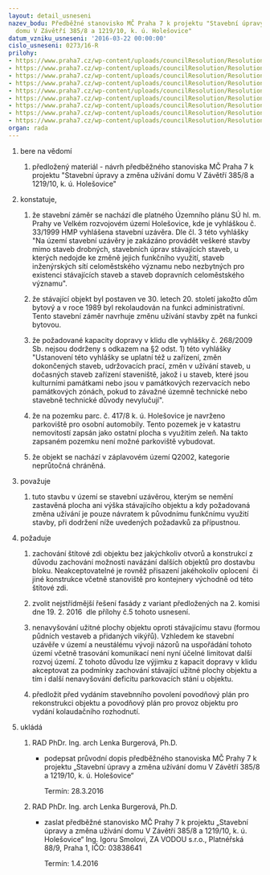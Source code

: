 ```yaml
---
layout: detail_usneseni
nazev_bodu: Předběžné stanovisko MČ Praha 7 k projektu "Stavební úpravy a změna užívání
  domu V Závětří 385/8 a 1219/10, k. ú. Holešovice"
datum_vzniku_usneseni: '2016-03-22 00:00:00'
cislo_usneseni: 0273/16-R
prilohy:
- https://www.praha7.cz/wp-content/uploads/councilResolution/Resolutions/27575/export/p1_duvod~35572.doc
- https://www.praha7.cz/wp-content/uploads/councilResolution/Resolutions/27575/export/P2dopis~35571.doc
- https://www.praha7.cz/wp-content/uploads/councilResolution/Resolutions/27575/export/P3_zadost~35570.pdf
- https://www.praha7.cz/wp-content/uploads/councilResolution/Resolutions/27575/export/P6_OZP~35567.jpg
- https://www.praha7.cz/wp-content/uploads/councilResolution/Resolutions/27575/export/P7_ODO~35566.pdf
- https://www.praha7.cz/wp-content/uploads/councilResolution/Resolutions/27575/export/P8_OKR005~35565.jpg
- https://www.praha7.cz/wp-content/uploads/councilResolution/Resolutions/27575/export/P9_Komroz1~35564.doc
- https://www.praha7.cz/wp-content/uploads/councilResolution/Resolutions/27575/export/P10_Komroz2~35563.doc
- https://www.praha7.cz/wp-content/uploads/councilResolution/Resolutions/27575/export/export~299812.pdf
organ: rada
---
```

<ol id="urzList" class="urzList_view"><li id="" class="urzClass1"><span name="1">bere na vědomí</span><ol class="urzOlClass"><li style="text-align: left;" id="" class="urzClass2"><span><p>předložený materiál - návrh předběžného stanoviska MČ Praha 7 k projektu "Stavební úpravy a změna užívání domu V Závětří 385/8 a 1219/10, k. ú. Holešovice"</p></span></li></ol></li><li id="" class="urzClass1"><span name="50">konstatuje,</span><ol class="urzOlClass"><li style="text-align: left;" id="" class="urzClass2"><span><p>že stavební záměr se nachází dle platného Územního plánu SÚ hl. m. Prahy ve Velkém rozvojovém území Holešovice, kde je vyhláškou č. 33/1999 HMP vyhlášena stavební uzávěra. Dle čl. 3 této vyhlášky "Na území stavební uzávěry je zakázáno provádět veškeré stavby mimo staveb drobných, stavebních úprav stávajících staveb, u kterých nedojde ke změně jejich funkčního využití, staveb inženýrských sítí celoměstského významu nebo nezbytných pro existenci stávajících staveb a staveb dopravních celoměstského významu".</p></span></li><li style="text-align: left;" id="" class="urzClass2"><span><p>že stávající objekt byl postaven ve 30. letech 20. století jakožto dům bytový a v roce 1989 byl rekolaudován na funkci administrativní. Tento stavební záměr navrhuje změnu užívání stavby zpět na funkci bytovou.</p></span></li><li style="text-align: left;" id="" class="urzClass2"><span><p>že požadované kapacity dopravy v klidu dle vyhlášky č. 268/2009 Sb. nejsou dodrženy s odkazem na §2 odst. 1) této vyhlášky "Ustanovení této vyhlášky se uplatní též u zařízení, změn dokončených staveb, udržovacích prací, změn v užívání staveb, u dočasných staveb zařízení staveniště, jakož i u staveb, které jsou kulturními památkami nebo jsou v památkových rezervacích nebo památkových zónách, pokud to závažné územně technické nebo stavebně technické důvody nevylučují".</p></span></li><li style="text-align: left;" id="" class="urzClass2"><span><p>že na pozemku parc. č. 417/8 k. ú. Holešovice je navrženo parkoviště pro osobní automobily. Tento pozemek je v katastru nemovitostí zapsán jako ostatní plocha s využitím zeleň. Na takto zapsaném pozemku není možné parkoviště vybudovat.</p></span></li><li style="text-align: left;" id="" class="urzClass2"><span><p>že objekt se nachází v záplavovém území Q2002, kategorie neprůtočná chráněná.</p></span></li></ol></li><li id="" class="urzClass1"><span name="91">považuje</span><ol class="urzOlClass"><li style="text-align: left;" id="" class="urzClass2"><span><p>tuto stavbu v území se stavební uzávěrou, kterým se nemění zastavěná plocha ani výška stávajícího objektu a kdy požadovaná změna užívání je pouze návratem k původnímu funkčnímu využití stavby, při dodržení níže uvedených požadavků za přípustnou.</p></span></li></ol></li><li id="" class="urzClass1"><span name="62">požaduje</span><ol id="" class="urzOlClass"><li style="text-align: left;" id="" class="urzClass2"><span><p>zachování štítové zdi objektu bez jakýchkoliv otvorů a konstrukcí z důvodu zachování možnosti navázání dalších objektů pro dostavbu bloku. Neakceptovatelné je rovněž přisazení jakéhokoliv oplocení&nbsp; či jiné konstrukce včetně stanoviště pro kontejnery východně od této štítové zdi.</p></span></li><li style="text-align: left;" id="" class="urzClass2"><span><p>zvolit nejstřídmější řešení fasády z variant předložených na 2. komisi dne 19. 2. 2016&nbsp; dle přílohy č.5 tohoto usnesení.</p></span></li><li style="text-align: left;" id="" class="urzClass2"><span><p>nenavyšování užitné plochy objektu oproti stávajícímu stavu (formou půdních vestaveb a přidaných vikýřů). Vzhledem ke stavební uzávěře v území a neustálému vývoji názorů na uspořádání tohoto území včetně trasování komunikací není nyní účelné limitovat další rozvoj území. Z tohoto důvodu lze výjimku z kapacit dopravy v klidu akceptovat za podmínky zachování stávající užitné plochy objektu a tím i další nenavyšování deficitu parkovacích stání u objektu.</p></span></li><li style="text-align: left;" id="" class="urzClass2"><span><p>předložit před vydáním stavebnního povolení povodňový plán pro rekonstrukci objektu a povodňový plán pro provoz objektu pro vydání kolaudačního rozhodnutí.</p></span></li></ol></li><li class="urzClass1" id="urzUkoly"><span name="1">ukládá</span><ol class="urzOlClass"><li class="urzClass2"><span><p>RAD PhDr. Ing. arch Lenka Burgerová, Ph.D.</p></span><ul class="urzUlClass"><li class="urzClass3"><span><p>podepsat průvodní dopis předběžného stanoviska MČ Prahy 7 k projektu „Stavební úpravy a změna užívání domu V Závětří 385/8 a 1219/10, k. ú. Holešovice“</p></span><span class="urzUkolTermin">  Termín:&nbsp;28.3.2016</span></li></ul></li><li class="urzClass2"><span><p>RAD PhDr. Ing. arch Lenka Burgerová, Ph.D.</p></span><ul class="urzUlClass"><li class="urzClass3"><span><p>zaslat předběžné stanovisko MČ Prahy 7 k projektu „Stavební úpravy a změna užívání domu V Závětří 385/8 a 1219/10, k. ú. Holešovice“ Ing. Igoru Smolovi, ZA VODOU s.r.o., Platnéřská 88/9, Praha 1, IČO: 03838641</p></span><span class="urzUkolTermin">  Termín:&nbsp;1.4.2016</span></li></ul></li></ol></li></ol>